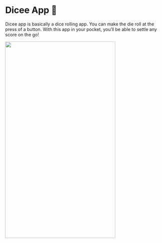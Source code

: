 # Dicee App 🎲



Dicee app is basically a dice rolling app. You can make the die roll at the press of a button. With this app in your pocket, you’ll be able to settle any score on the go!

<img src="https://user-images.githubusercontent.com/74370799/153456885-8f85faea-6409-4374-84c8-b2fb438873b6.gif" width="352" height="630">

